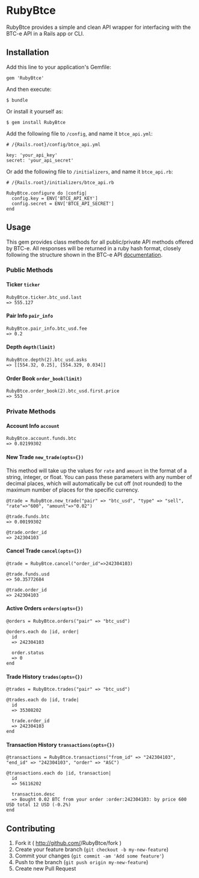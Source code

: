# RubyBtce

RubyBtce provides a simple and clean API wrapper for interfacing with the BTC-e API in a Rails app or CLI.

## Installation

Add this line to your application's Gemfile:

    gem 'RubyBtce'

And then execute:

    $ bundle

Or install it yourself as:

    $ gem install RubyBtce

Add the following file to `/config`, and name it `btce_api.yml`:

    # /{Rails.root}/config/btce_api.yml

    key: 'your_api_key'
    secret: 'your_api_secret'

Or add the following file to `/initializers`, and name it `btce_api.rb`:

    # /{Rails.root}/initializers/btce_api.rb

    RubyBtce.configure do |config|
      config.key = ENV['BTCE_API_KEY']
      config.secret = ENV['BTCE_API_SECRET']
    end

## Usage

This gem provides class methods for all public/private API methods offered by BTC-e.
All responses will be returned in a ruby hash format, closely following the structure shown in the BTC-e API [documentation](https://btc-e.com/api/documentation).

### Public Methods

#### Ticker `ticker`
    RubyBtce.ticker.btc_usd.last
    => 555.127

#### Pair Info `pair_info`
    RubyBtce.pair_info.btc_usd.fee
    => 0.2

#### Depth `depth(limit)`
    RubyBtce.depth(2).btc_usd.asks
    => [[554.32, 0.25], [554.329, 0.034]]

#### Order Book `order_book(limit)`
    RubyBtce.order_book(2).btc_usd.first.price
    => 553

### Private Methods

#### Account Info `account`
    RubyBtce.account.funds.btc
    => 0.02199302

#### New Trade `new_trade(opts={})`
This method will take up the values for `rate` and `amount` in the format of a string, integer, or float. You can pass these parameters with any number of decimal places, which will automatically be cut off (not rounded) to the maximum number of places for the specific currency.

    @trade = RubyBtce.new_trade("pair" => "btc_usd", "type" => "sell", "rate"=>"600", "amount"=>"0.02")

    @trade.funds.btc
    => 0.00199302

    @trade.order_id
    => 242304103

#### Cancel Trade `cancel(opts={})`
    @trade = RubyBtce.cancel("order_id"=>242304103)

    @trade.funds.usd
    => 50.35772684

    @trade.order_id
    => 242304103

#### Active Orders `orders(opts={})`
    @orders = RubyBtce.orders("pair" => "btc_usd")

    @orders.each do |id, order|
      id
      => 242304103

      order.status
      => 0
    end

#### Trade History `trades(opts={})`
    @trades = RubyBtce.trades("pair" => "btc_usd")

    @trades.each do |id, trade|
      id
      => 35308202

      trade.order_id
      => 242304103
    end

#### Transaction History `transactions(opts={})`
    @transactions = RubyBtce.transactions("from_id" => "242304103", "end_id" => "242304103", "order" => "ASC")

    @transactions.each do |id, transaction|
      id
      => 56116202

      transaction.desc
      => Bought 0.02 BTC from your order :order:242304103: by price 600 USD total 12 USD (-0.2%)
    end

## Contributing

1. Fork it ( http://github.com/<my-github-username>/RubyBtce/fork )
2. Create your feature branch (`git checkout -b my-new-feature`)
3. Commit your changes (`git commit -am 'Add some feature'`)
4. Push to the branch (`git push origin my-new-feature`)
5. Create new Pull Request
